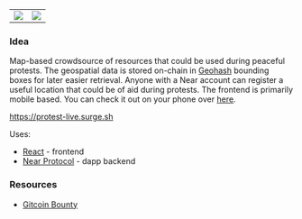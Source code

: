 |                                          |                                          |
| ---------------------------------------- | ---------------------------------------- |
| ![](https://protest-live.surge.sh/a.png) | ![](https://protest-live.surge.sh/b.png) |

### Idea

Map-based crowdsource of resources that could be used during peaceful protests. The geospatial data is stored on-chain in [Geohash](https://en.wikipedia.org/wiki/Geohash) bounding boxes for later easier retrieval. Anyone with a Near account can register a useful location that could be of aid during protests. The frontend is primarily mobile based. You can check it out on your phone over [here](https://protest-live.surge.sh).

https://protest-live.surge.sh

Uses:

- [React](https://reactjs.org/) - frontend
- [Near Protocol](https://near.org/) - dapp backend

### Resources

- [Gitcoin Bounty](https://gitcoin.co/issue/nearprotocol/Protect-Privacy-Hack/3/4443)
